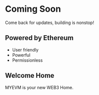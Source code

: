 # Coming Soon

Come back for updates, building is nonstop!

## Powered by Ethereum

- User friendly
- Powerful
- Permissionless

## Welcome Home

MYEVM is your new WEB3 Home.

